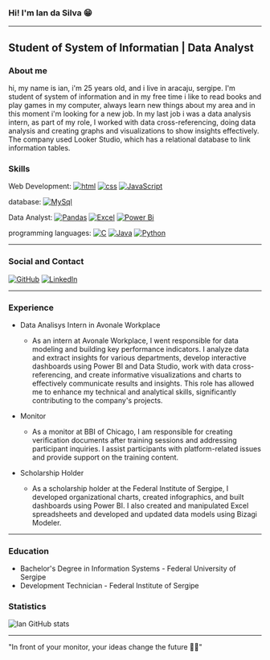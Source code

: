 ### Hi! I'm Ian da Silva 😁
-----------------------------------

Student of System of Informatian | Data Analyst
--------------------------------------------------------

### About me

hi, my name is ian, i'm 25 years old, and i live in aracaju, sergipe. 
I'm student of system of information and in my free time i like to read books and play games in my computer, always learn new things about my area and in this moment i'm looking for a new job. 
In my last job i was a data analysis intern, as part of my role, I worked with data cross-referencing, doing data analysis and creating graphs and visualizations to show insights effectively. The company used Looker Studio, which has a relational database to link information tables.

### Skills

Web Development: [![html](https://img.shields.io/badge/HTML5-E34F26?style=for-the-badge&logo=html5&logoColor=white)](https://www.w3schools.com/html/)
[![css](https://img.shields.io/badge/CSS3-1572B6?style=for-the-badge&logo=css3&logoColor=white)](https://www.w3schools.com/css/default.asp)
[![JavaScript](https://img.shields.io/badge/JavaScript-F7DF1E?style=for-the-badge&logo=javascript&logoColor=black)](https://www.w3schools.com/js/default.asp)

database: [![MySql](https://img.shields.io/badge/MySQL-005C84?style=for-the-badge&logo=mysql&logoColor=white)](https://www.w3schools.com/mysql/default.asp)

Data Analyst: [![Pandas](https://img.shields.io/badge/pandas-%23150458.svg?style=for-the-badge&logo=pandas&logoColor=white)](https://www.w3schools.com/python/pandas/default.asp)
[![Excel](https://img.shields.io/badge/Microsoft_Excel-217346?style=for-the-badge&logo=microsoft-excel&logoColor=white)](https://www.w3schools.com/excel/index.php)
[![Power Bi](https://img.shields.io/badge/power_bi-F2C811?style=for-the-badge&logo=powerbi&logoColor=black)](https://learn.microsoft.com/pt-br/power-bi/fundamentals/desktop-latest-update?tabs=powerbi-desktop)

programming languages: [![C](https://img.shields.io/badge/C-00599C?style=for-the-badge&logo=c&logoColor=white)](https://www.w3schools.com/c/index.php)
[![Java](https://img.shields.io/badge/Java-ED8B00?style=for-the-badge&logo=openjdk&logoColor=white)](https://www.w3schools.com/java/default.asp)
[![Python](https://img.shields.io/badge/Python-14354C?style=for-the-badge&logo=python&logoColor=white)](https://www.w3schools.com/python/default.asp)

---------------------------------------------------

### Social and Contact

[![GitHub](https://img.shields.io/badge/GitHub-100000?style=for-the-badge&logo=github&logoColor=white)](https://github.com/Ian-Silva)
[![LinkedIn](https://img.shields.io/badge/LinkedIn-0077B5?style=for-the-badge&logo=linkedin&logoColor=white)](https://www.linkedin.com/in/ian-conceicao/)

--------------------------------------------------

### Experience

- Data Analisys Intern in Avonale Workplace

    - As an intern at Avonale Workplace, I went responsible for data modeling and building key performance indicators. I analyze data and extract insights for various departments, develop interactive dashboards using Power BI and Data Studio, work with data cross-referencing, and create informative visualizations and charts to effectively communicate results and insights. This role has allowed me to enhance my technical and analytical skills, significantly contributing to the company's projects.

- Monitor

    - As a monitor at BBI of Chicago, I am responsible for creating verification documents after training sessions and addressing participant inquiries. I assist participants with platform-related issues and provide support on the training content.

 - Scholarship Holder

    - As a scholarship holder at the Federal Institute of Sergipe, I developed organizational charts, created infographics, and built dashboards using Power BI. I also created and manipulated Excel spreadsheets and developed and updated data models using Bizagi Modeler.

------------------------------------------------

### Education

- Bachelor's Degree in Information Systems - Federal University of Sergipe
- Development Technician - Federal Institute of Sergipe

### Statistics
![Ian GitHub stats](https://github-readme-stats.vercel.app/api?username=Ian-Silva&show_icons=true&theme=onedark)

----------------------------------------------

"In front of your monitor, your ideas change the future 💭🚀"
